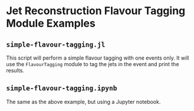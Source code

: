 # Jet Reconstruction Flavour Tagging Module Examples

## `simple-flavour-tagging.jl`

This script will perform a simple flavour tagging with one events only.
It will use the `FlavourTagging` module to tag the jets in the event and print the results.

## `simple-flavour-tagging.ipynb`

The same as the above example, but using a Jupyter notebook.
